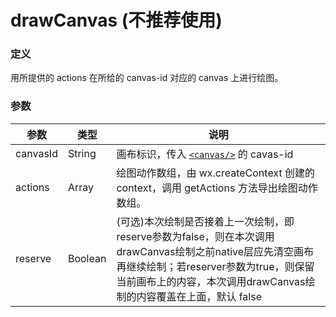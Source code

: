 <!-- https://mp.weixin.qq.com/debug/wxadoc/dev/api/canvas/draw-canvas.html -->

drawCanvas (不推荐使用)
==================

### 定义

用所提供的 actions 在所给的 canvas-id 对应的 canvas 上进行绘图。

### 参数

  参数       |  类型      |  说明                                                                                                                                       
-------------|------------|---------------------------------------------------------------------------------------------------------------------------------------------
  canvasId   |  String    |  画布标识，传入 [`<canvas/>`](https://mp.weixin.qq.com/debug/wxadoc/dev/component/canvas.html) 的 cavas-id                                  
  actions    |  Array     |  绘图动作数组，由 wx.createContext 创建的 context，调用 getActions 方法导出绘图动作数组。                                                   
  reserve    |  Boolean   |(可选)本次绘制是否接着上一次绘制，即reserve参数为false，则在本次调用drawCanvas绘制之前native层应先清空画布再继续绘制；若reserver参数为true，则保留当前画布上的内容，本次调用drawCanvas绘制的内容覆盖在上面，默认 false
